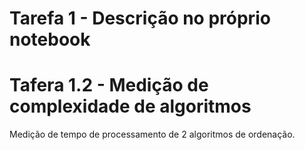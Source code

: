 # Tarefa 1 - Descrição no próprio notebook
# Tafera 1.2 - Medição de complexidade de algoritmos		
Medição de tempo de processamento de 2 algoritmos de ordenação.
